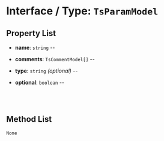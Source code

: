 # Interface / Type: `TsParamModel`

    

## Property List

- **name**: `string` -- 


- **comments**: `TsCommentModel[]` -- 


- **type**: `string` _(optional)_ -- 


- **optional**: `boolean` -- 


<br/>
<br/>

## Method List

`None`
